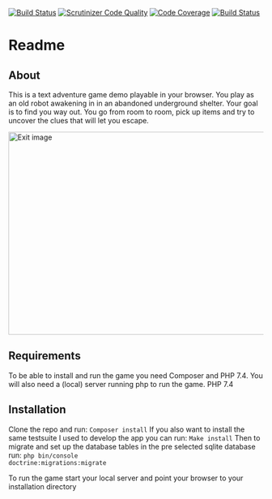 [![Build Status](https://travis-ci.com/Joel80/mvc-adventure.svg?branch=main)](https://travis-ci.com/Joel80/mvc-adventure) [![Scrutinizer Code Quality](https://scrutinizer-ci.com/g/Joel80/mvc-adventure/badges/quality-score.png?b=main)](https://scrutinizer-ci.com/g/Joel80/mvc-adventure/?branch=main) [![Code Coverage](https://scrutinizer-ci.com/g/Joel80/mvc-adventure/badges/coverage.png?b=main)](https://scrutinizer-ci.com/g/Joel80/mvc-adventure/?branch=main) [![Build Status](https://scrutinizer-ci.com/g/Joel80/mvc-adventure/badges/build.png?b=main)](https://scrutinizer-ci.com/g/Joel80/mvc-adventure/build-status/main) 

# Readme
## About
This is a text adventure game demo playable in your browser. You play as an old robot awakening in in an abandoned underground shelter. Your goal is to find you way out. You go from room to room, pick up items and try to uncover the clues that will let you escape. 

<img scr="public/img/room1.jpg?raw=true" width="600" height="400" alt="Exit image">

## Requirements
To be able to install and run the game you need Composer and PHP 7.4. You will also need a (local) server running php to run the game.
PHP 7.4

## Installation 
Clone the repo and run: 
<code>Composer install</code>
If you also want to install the same testsuite I used to develop the app you can run:
<code>Make install</code>
Then to migrate and set up the database tables in the pre selected sqlite database run: 
<code>php bin/console doctrine:migrations:migrate</code>

To run the game start your local server and point your browser to your installation directory